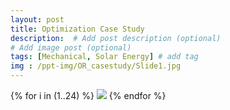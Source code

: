 ```yaml
---
layout: post
title: Optimization Case Study
description:  # Add post description (optional)
# Add image post (optional)
tags: [Mechanical, Solar Energy] # add tag
img : /ppt-img/OR_casestudy/Slide1.jpg
---
```


{% for i in (1..24) %}
  <img src="{{site.baseurl}}/assets/ppt-img/OR_casestudy/Slide{{i}}.jpg"/>
{% endfor %}
